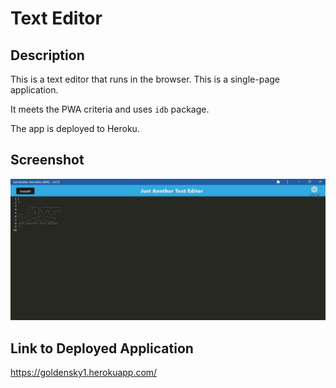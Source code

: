 # Text Editor

## Description

This is a text editor that runs in the browser. This is a single-page application.  

It meets the PWA criteria and uses `idb` package.

The app is deployed to Heroku. 

## Screenshot

![](assets/TextEditor.JPG)

## Link to Deployed Application

https://goldensky1.herokuapp.com/

